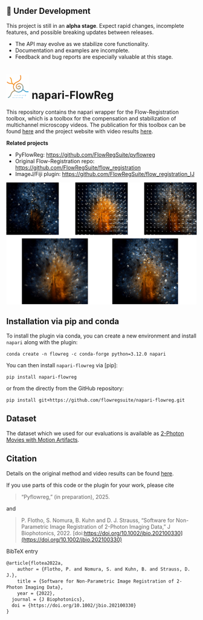 ## 🚧 Under Development

This project is still in an **alpha stage**. Expect rapid changes, incomplete features, and possible breaking updates between releases. 

- The API may evolve as we stabilize core functionality.  
- Documentation and examples are incomplete.  
- Feedback and bug reports are especially valuable at this stage.

# <img src="img/flowreglogo.png" alt="FlowReg logo" height="64"> napari-FlowReg

This repository contains the napari wrapper for the Flow-Registration toolbox, which is a toolbox for the compensation and stabilization of multichannel microscopy videos. 
The publication for this toolbox can be found [here](https://doi.org/10.1002/jbio.202100330) and the project website with video results [here](https://www.snnu.uni-saarland.de/flow-registration/).

**Related projects**
- PyFlowReg: https://github.com/FlowRegSuite/pyflowreg
- Original Flow-Registration repo: https://github.com/FlowRegSuite/flow_registration
- ImageJ/Fiji plugin: https://github.com/FlowRegSuite/flow_registration_IJ


![Fig1](img/bg.jpg)


## Installation via pip and conda

To install the plugin via conda, you can create a new environment and install `napari` along with the plugin:

    conda create -n flowreg -c conda-forge python=3.12.0 napari

You can then install `napari-flowreg` via [pip]:

    pip install napari-flowreg

or from the directly from the GitHub repository:

    pip install git+https://github.com/flowregsuite/napari-flowreg.git


## Dataset

The dataset which we used for our evaluations is available as [2-Photon Movies with Motion Artifacts](https://drive.google.com/drive/folders/1fPdzQo5SiA-62k4eHF0ZaKJDt1vmTVed?usp=sharing).

## Citation

Details on the original method and video results can be found [here](https://www.snnu.uni-saarland.de/flow-registration/).

If you use parts of this code or the plugin for your work, please cite

> “Pyflowreg,” (in preparation), 2025.

and 

> P. Flotho, S. Nomura, B. Kuhn and D. J. Strauss, “Software for Non-Parametric Image Registration of 2-Photon Imaging Data,” J Biophotonics, 2022. [doi:https://doi.org/10.1002/jbio.202100330](https://doi.org/10.1002/jbio.202100330)

BibTeX entry
```
@article{flotea2022a,
    author = {Flotho, P. and Nomura, S. and Kuhn, B. and Strauss, D. J.},
    title = {Software for Non-Parametric Image Registration of 2-Photon Imaging Data},
    year = {2022},
  journal = {J Biophotonics},
  doi = {https://doi.org/10.1002/jbio.202100330}
}
```